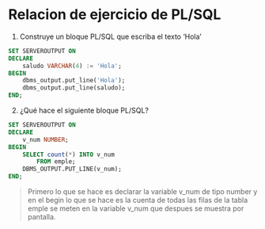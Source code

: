 # Relacion de ejercicio de PL/SQL

1. Construye un bloque PL/SQL que escriba el texto ‘Hola’

```sql
SET SERVEROUTPUT ON
DECLARE 
    saludo VARCHAR(4) := 'Hola';
BEGIN
    dbms_output.put_line('Hola');
    dbms_output.put_line(saludo);
END;
```

2. ¿Qué hace el siguiente bloque PL/SQL?

```sql
SET SERVEROUTPUT ON
DECLARE
    v_num NUMBER;
BEGIN
    SELECT count(*) INTO v_num
        FROM emple;
    DBMS_OUTPUT.PUT_LINE(v_num);
END;
```

> Primero lo que se hace es declarar la variable v_num de tipo number y en el begin lo que se hace es la cuenta de todas las filas de la tabla emple se meten en la variable v_num que despues se muestra por pantalla.